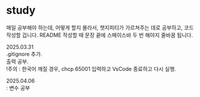 # study
매일 공부해야 하는데, 어떻게 할지 몰라서, 챗지피티가 가르쳐주는 데로 공부하고, 코드 작성할 겁니다.
README 작성할 때 문장 끝에 스페이스바 두 번 해야지 줄바꿈 됩니다.

2025.03.31  
  .gitignore 추가.  
  출력 공부.  
  !주의 : 한국어 깨질 경우, chcp 65001 입력하고 VsCode 종료하고 다시 실행.  

2025.04.06  
  : 변수 공부
